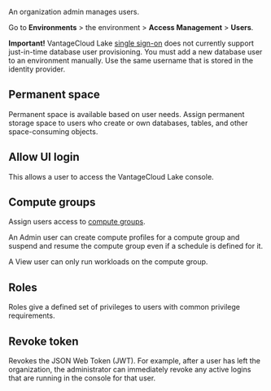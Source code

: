 
An organization admin manages users.

Go to **Environments** > the environment > **Access Management** > **Users**.

**Important!** VantageCloud Lake [single sign-on](mxq1680183881642.md) does not currently support just-in-time database user provisioning. You must add a new database user to an environment manually. Use the same username that is stored in the identity provider.

## Permanent space


Permanent space is available based on user needs. Assign permanent storage space to users who create or own databases, tables, and other space-consuming objects.

## Allow UI login


This allows a user to access the VantageCloud Lake console.

## Compute groups


Assign users access to [compute groups](mqu1640280532737.md).

An Admin user can create compute profiles for a compute group and suspend and resume the compute group even if a schedule is defined for it.

A View user can only run workloads on the compute group.

## Roles


Roles give a defined set of privileges to users with common privilege requirements.

## Revoke token


Revokes the JSON Web Token (JWT). For example, after a user has left the organization, the administrator can immediately revoke any active logins that are running in the console for that user.


